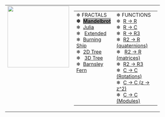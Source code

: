 <html>

<head>
  <link rel="stylesheet" type="text/css" href="https://chefpino.github.io/fun.with.functions/css/main.css" />
</head>

<body>
  <table>
    <tr>
      <td valign="top" height="200"><img width="200" src="https://chefpino.github.io/fun.with.functions/imgs/3d.png"></td>
      <td valign="top">
        <table width="100%" class="navmenu">
          <tbody>
            <tr>
              <td valign="top">❄&nbsp;FRACTALS<br><b>❄&nbsp;&nbsp;</b><a
                  href="https://chefpino.github.io/fun.with.functions/fractals/mandelbrot/index.html"><b
                    style="background-color:#AAAAAA">Mandelbrot</b></a><br>❄&nbsp;&nbsp;<a
                  href="https://chefpino.github.io/fun.with.functions/fractals/julia/index.html">Julia</a><br>❄&nbsp;&nbsp;&nbsp;<a
                  href="https://chefpino.github.io/fun.with.functions/fractals/julia/extendedjuliasets.html">Extended</a><br>❄&nbsp;&nbsp;<a
                  href="https://chefpino.github.io/fun.with.functions/fractals/burningship/index.html">Burning
                  Ship</a><br>❄&nbsp;&nbsp;<a
                  href="https://chefpino.github.io/fun.with.functions/fractals/tree/index.html">2D
                  Tree</a><br>❄&nbsp;&nbsp;&nbsp;<a
                  href="https://chefpino.github.io/fun.with.functions/plotmathfunctions/3d/3d.tree.html">3D
                  Tree</a><br>❄&nbsp;&nbsp;<a
                  href="https://chefpino.github.io/fun.with.functions/fractals/barnsley/index.html">Barnsley Fern</a>
              </td>
              <td valign="top">❄&nbsp;FUNCTIONS<br>❄&nbsp;&nbsp;<a
                  href="https://chefpino.github.io/fun.with.functions/plotmathfunctions/2d/index.html">R -&gt;
                  R</a><br>❄&nbsp;&nbsp;<a
                  href="https://chefpino.github.io/fun.with.functions/plotmathfunctions/polar/index.html">R -&gt;
                  C</a><br>❄&nbsp;&nbsp;<a
                  href="https://chefpino.github.io/fun.with.functions/plotmathfunctions/3d/3d-R1toR3.html">R -&gt;
                  R3</a><br>❄&nbsp;&nbsp;<a
                  href="https://chefpino.github.io/fun.with.functions/plotmathfunctions/3d/3d-R2toR-q.html">R2 -&gt; R
                  (quaternions)</a><br>❄&nbsp;&nbsp;&nbsp;<a
                  href="https://chefpino.github.io/fun.with.functions/plotmathfunctions/3d/3d-R2toR-m.html">R2 -&gt; R
                  (matrices)</a><br>❄&nbsp;&nbsp;<a
                  href="https://chefpino.github.io/fun.with.functions/plotmathfunctions/3d/3d-R2toR3.html">R2 -&gt;
                  R3</a><br>❄&nbsp;&nbsp;<a
                  href="https://chefpino.github.io/fun.with.functions/plotmathfunctions/rotations/index.html">C -&gt; C
                  (Rotations)</a><br>❄&nbsp;&nbsp;<a
                  href="https://chefpino.github.io/fun.with.functions/plotmathfunctions/unitcircle/index.html">C -&gt; C
                  (z -&gt; z^2)</a><br>❄&nbsp;&nbsp;<a
                  href="https://chefpino.github.io/fun.with.functions/plotmathfunctions/unitcircle/modules.html">C -&gt;
                  C (Modules)</a></td>
            </tr>
          </tbody>
        </table>
      </td>
    </tr>
  </table>

</body>

</html>
